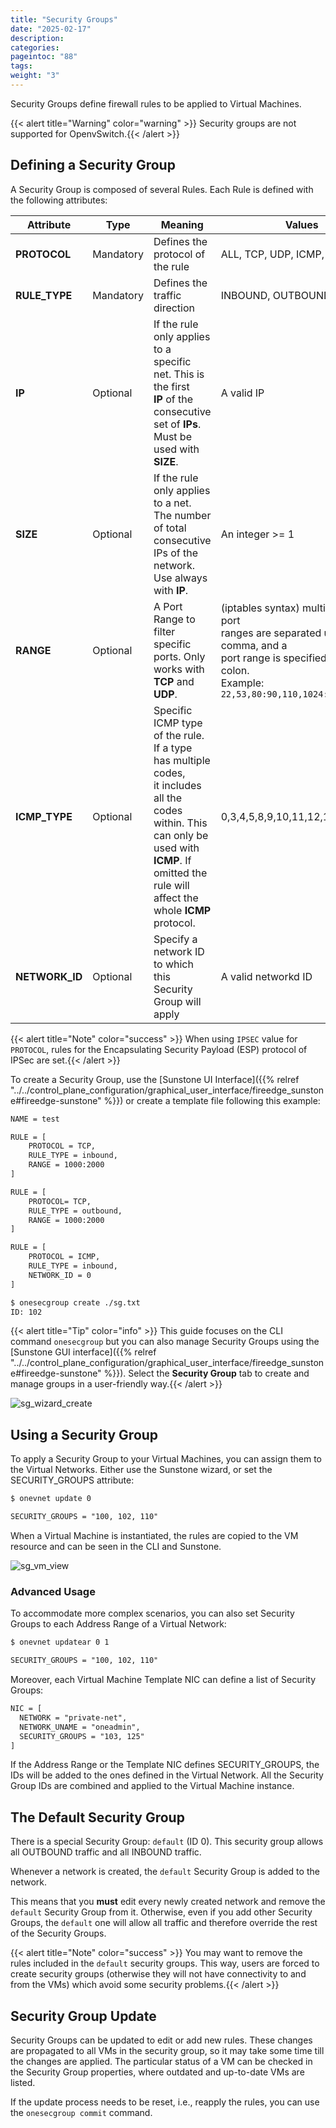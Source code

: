 ```yaml
---
title: "Security Groups"
date: "2025-02-17"
description:
categories:
pageintoc: "88"
tags:
weight: "3"
---
```


<a id="security-groups"></a>

<a id="firewall"></a>

<!--# Security Groups -->

Security Groups define firewall rules to be applied to Virtual Machines.

{{< alert title="Warning" color="warning" >}}
Security groups are not supported for OpenvSwitch.{{< /alert >}} 

<a id="security-groups-requirements"></a>

## Defining a Security Group

A Security Group is composed of several Rules. Each Rule is defined with the following attributes:

| Attribute      | Type      | Meaning                                                                                                                                                                                                       | Values                                                                                                                                                                      |
|----------------|-----------|---------------------------------------------------------------------------------------------------------------------------------------------------------------------------------------------------------------|-----------------------------------------------------------------------------------------------------------------------------------------------------------------------------|
| **PROTOCOL**   | Mandatory | Defines the protocol of the rule                                                                                                                                                                              | ALL, TCP, UDP, ICMP, IPSEC                                                                                                                                                  |
| **RULE_TYPE**  | Mandatory | Defines the traffic direction                                                                                                                                                                                 | INBOUND, OUTBOUND                                                                                                                                                           |
| **IP**         | Optional  | If the rule only applies to a specific net. This is the first<br/>**IP** of the consecutive set of **IPs**. Must be used with<br/>**SIZE**.                                                                   | A valid IP                                                                                                                                                                  |
| **SIZE**       | Optional  | If the rule only applies to a net. The number of total<br/>consecutive IPs of the network. Use always with **IP**.                                                                                            | An integer >= 1                                                                                                                                                             |
| **RANGE**      | Optional  | A Port Range to filter specific ports. Only works with<br/>**TCP** and **UDP**.                                                                                                                               | (iptables syntax) multiple ports or port<br/>ranges are separated using a comma, and a<br/>port range is specified using a colon.<br/>Example: `22,53,80:90,110,1024:65535` |
| **ICMP_TYPE**  | Optional  | Specific ICMP type of the rule. If a type has multiple codes,<br/>it includes all the codes within. This can only be used with<br/>**ICMP**. If omitted the rule will affect the whole **ICMP**<br/>protocol. | 0,3,4,5,8,9,10,11,12,13,14,17,18                                                                                                                                            |
| **NETWORK_ID** | Optional  | Specify a network ID to which this Security Group will apply                                                                                                                                                  | A valid networkd ID                                                                                                                                                         |

{{< alert title="Note" color="success" >}}
When using `IPSEC` value for `PROTOCOL`, rules for the Encapsulating Security Payload (ESP) protocol of IPSec are set.{{< /alert >}} 

To create a Security Group, use the [Sunstone UI Interface]({{% relref "../../control_plane_configuration/graphical_user_interface/fireedge_sunstone#fireedge-sunstone" %}}) or create a template file following this example:

```default
NAME = test

RULE = [
    PROTOCOL = TCP,
    RULE_TYPE = inbound,
    RANGE = 1000:2000
]

RULE = [
    PROTOCOL= TCP,
    RULE_TYPE = outbound,
    RANGE = 1000:2000
]

RULE = [
    PROTOCOL = ICMP,
    RULE_TYPE = inbound,
    NETWORK_ID = 0
]

$ onesecgroup create ./sg.txt
ID: 102
```

{{< alert title="Tip" color="info" >}}
This guide focuses on the CLI command `onesecgroup` but you can also manage Security Groups using the [Sunstone GUI interface]({{% relref "../../control_plane_configuration/graphical_user_interface/fireedge_sunstone#fireedge-sunstone" %}}). Select the **Security Group** tab to create and manage groups in a user-friendly way.{{< /alert >}} 

![sg_wizard_create](/images/sg_wizard_create.png)

## Using a Security Group

To apply a Security Group to your Virtual Machines, you can assign them to the Virtual Networks. Either use the Sunstone wizard, or set the SECURITY_GROUPS attribute:

```default
$ onevnet update 0

SECURITY_GROUPS = "100, 102, 110"
```

When a Virtual Machine is instantiated, the rules are copied to the VM resource and can be seen in the CLI and Sunstone.

![sg_vm_view](/images/sg_vm_view.png)

### Advanced Usage

To accommodate more complex scenarios, you can also set Security Groups to each Address Range of a Virtual Network:

```default
$ onevnet updatear 0 1

SECURITY_GROUPS = "100, 102, 110"
```

Moreover, each Virtual Machine Template NIC can define a list of Security Groups:

```default
NIC = [
  NETWORK = "private-net",
  NETWORK_UNAME = "oneadmin",
  SECURITY_GROUPS = "103, 125"
]
```

If the Address Range or the Template NIC defines SECURITY_GROUPS, the IDs will be added to the ones defined in the Virtual Network. All the Security Group IDs are combined and applied to the Virtual Machine instance.

## The Default Security Group

There is a special Security Group: `default` (ID 0). This security
group allows all OUTBOUND traffic and all INBOUND traffic.

Whenever a network is created, the `default` Security Group is added to the
network.

This means that you **must** edit every newly created network and remove the
`default` Security Group from it. Otherwise, even if you add other Security
Groups, the `default` one will allow all traffic and therefore override the rest
of the Security Groups.

{{< alert title="Note" color="success" >}}
You may want to remove the rules included in the `default` security groups. This way, users are forced to create security groups (otherwise they will not have connectivity to and from the VMs) which avoid some security problems.{{< /alert >}} 

<a id="security-groups-update"></a>

## Security Group Update

Security Groups can be updated to edit or add new rules. These changes are propagated to all VMs in the security group, so it may take some time till the changes are applied. The particular status of a VM can be checked in the Security Group properties, where outdated and up-to-date VMs are listed.

If the update process needs to be reset, i.e., reapply the rules, you can use the `onesecgroup commit` command.
